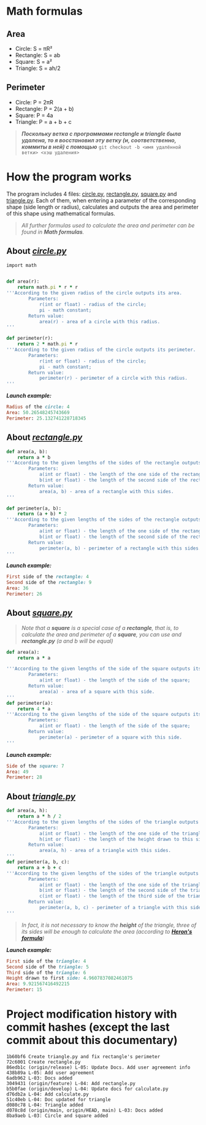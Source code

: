 # Math formulas
## Area
- Circle: S = πR²
- Rectangle: S = ab
- Square: S = a²
- Triangle: S = ah/2

## Perimeter
- Circle: P = 2πR
- Rectangle: P = 2(a + b)
- Square: P = 4a
- Triangle: P = a + b + c

> ***Поскольку ветка с программами rectangle и triangle была удалена, то я восстановил эту ветку (и, соответственно, коммиты в ней) с помощью*** ```git checkout -b <имя удалённой ветки> <хэш удаления>```

# How the program works
The program includes 4 files: [circle.py](/circle.py), [rectangle.py](/rectangle.py), [square.py](/square.py) and [triangle.py](/triangle.py). Each of them, when entering a parameter of the corresponding shape (side length or radius), calculates and outputs the area and perimeter of this shape using mathematical formulas.

> *All further formulas used to calculate the area and perimeter can be found in ***Math formulas***.*

## About ***[circle.py](/circle.py)***
```ruby
import math


def area(r):
    return math.pi * r * r
'''According to the given radius of the circle outputs its area.
        Parameters: 
            r(int or float) - radius of the circle;
            pi - math constant;
        Return value:
            area(r) - area of a circle with this radius. 
'''

def perimeter(r):
    return 2 * math.pi * r
'''According to the given radius of the circle outputs its perimeter.
        Parameters: 
            r(int or float) - radius of the circle;
            pi - math constant;
        Return value:
            perimeter(r) - perimeter of a circle with this radius. 
'''
```
***Launch example:***
```ruby
Radius of the circle: 4
Area: 50.26548245743669 
Perimeter: 25.132741228718345
```
## About ***[rectangle.py](/rectangle.py)***
```ruby
def area(a, b): 
    return a * b 
'''According to the given lengths of the sides of the rectangle outputs its area.
        Parameters: 
            a(int or float) - the length of the one side of the rectangle;
            b(int or float) - the length of the second side of the rectangle;
        Return value: 
            area(a, b) - area of a rectangle with this sides. 
'''

def perimeter(a, b): 
    return (a + b) * 2 
'''According to the given lengths of the sides of the rectangle outputs its perimeter.
        Parameters: 
            a(int or float) - the length of the one side of the rectangle;
            b(int or float) - the length of the second side of the rectangle;
        Return value: 
            perimeter(a, b) - perimeter of a rectangle with this sides. 
'''
```
***Launch example:***
```ruby
First side of the rectangle: 4
Second side of the rectangle: 9
Area: 36
Perimeter: 26
```
## About ***[square.py](/square.py)***
> *Note that a **square** is a special case of a **rectangle**, that is, to calculate the area and perimeter of a **square**, you can use and **rectangle.py** (a and b will be equal)*
```ruby
def area(a):
    return a * a

'''According to the given lengths of the side of the square outputs its area.
        Parameters: 
            a(int or float) - the length of the side of the square;
        Return value: 
            area(a) - area of a square with this side. 
'''
def perimeter(a):
    return 4 * a
'''According to the given lengths of the side of the square outputs its perimeter.
        Parameters: 
            a(int or float) - the length of the side of the square;
        Return value: 
            perimeter(a) - perimeter of a square with this side. 
'''
```
***Launch example:***
```ruby
Side of the square: 7
Area: 49
Perimeter: 28
```
## About ***[triangle.py](/triangle.py)***
```ruby
def area(a, h): 
    return a * h / 2 
'''According to the given lengths of the sides of the triangle outputs its area.
        Parameters: 
            a(int or float) - the length of the one side of the triangle;
            h(int or float) - the length of the height drawn to this side;
        Return value: 
            area(a, h) - area of a triangle with this sides. 
'''
def perimeter(a, b, c): 
    return a + b + c 
'''According to the given lengths of the sides of the triangle outputs its perimeter.
        Parameters: 
            a(int or float) - the length of the one side of the triangle;
            b(int or float) - the length of the second side of the triangle;
            c(int or float) - the length of the third side of the triangle;
        Return value: 
            perimeter(a, b, c) - perimeter of a triangle with this sides. 
'''
```

> *In fact, it is not necessary to know the **height** of the triangle, three of its sides will be enough to calculate the area (according to **[Heron's formula](https://en.wikipedia.org/wiki/Heron%27s_formula)**)*

***Launch example:***
```ruby
First side of the triangle: 4
Second side of the triangle: 5
Third side of the triangle: 6
Height drawn to first side: 4.9607837082461075
Area: 9.921567416492215
Perimeter: 15
```

# Project modification history with commit hashes (except the last commit about this documentary)
```
1b60bf6 Create triangle.py and fix rectangle's perimeter
72c6001 Create rectangle.py
86edb1c (origin/release) L-05: Update Docs. Add user agreement info
438b89a L-05: Add user agreement
6adb962 L-03: Docs added
3049431 (origin/feature) L-04: Add rectangle.py
b5b0fae (origin/develop) L-04: Update docs for calculate.py
d76db2a L-04: Add calculate.py
51c40eb L-04: Doc updated for triangle
d080c78 L-04: Triangle added
d078c8d (origin/main, origin/HEAD, main) L-03: Docs added
8ba9aeb L-03: Circle and square added
```